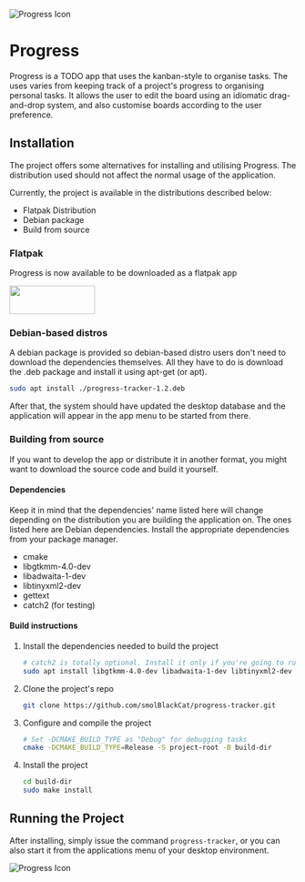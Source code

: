 ![Progress Icon](data/io.github.smolblackcat.Progress.svg)

# Progress

Progress is a TODO app that uses the kanban-style to organise tasks. The uses
varies from keeping track of a project's progress to organising personal tasks.
It allows the user to edit the board using an idiomatic drag-and-drop system, and
also customise boards according to the user preference.

## Installation

The project offers some alternatives for installing and utilising Progress.
The distribution used should not affect the normal usage of the application.

Currently, the project is available in the distributions described below:

* Flatpak Distribution
* Debian package
* Build from source

### Flatpak

Progress is now available to be downloaded as a flatpak app

<a href="https://flathub.org/en-GB/apps/io.github.smolblackcat.Progress">
<img src="https://flathub.org/assets/badges/flathub-badge-i-en.png" width="150px" height="50px" />
</a>


### Debian-based distros

A debian package is provided so debian-based distro users don't need to download
the dependencies themselves. All they have to do is download the .deb package
and install it using apt-get (or apt).

```sh
sudo apt install ./progress-tracker-1.2.deb
```

After that, the system should have updated the desktop database and the
application will appear in the app menu to be started from there.

### Building from source

If you want to develop the app or distribute it in another format, you might
want to download the source code and build it yourself.

#### Dependencies

Keep it in mind that the dependencies' name listed here will change depending
on the distribution you are building the application on. The ones listed here
are Debian dependencies. Install the appropriate dependencies from your package
manager.

* cmake
* libgtkmm-4.0-dev
* libadwaita-1-dev
* libtinyxml2-dev
* gettext
* catch2 (for testing)

#### Build instructions

1. Install the dependencies needed to build the project

    ```sh
    # catch2 is totally optional. Install it only if you're going to run tests
    sudo apt install libgtkmm-4.0-dev libadwaita-1-dev libtinyxml2-dev gettext catch2
    ```

2. Clone the project's repo

    ```sh
    git clone https://github.com/smolBlackCat/progress-tracker.git
    ```

3. Configure and compile the project

    ```sh
    # Set -DCMAKE_BUILD_TYPE as "Debug" for debugging tasks
    cmake -DCMAKE_BUILD_TYPE=Release -S project-root -B build-dir
    ```

4. Install the project

    ```sh
    cd build-dir
    sudo make install
    ```

## Running the Project

After installing, simply issue the command `progress-tracker`, or you can also
start it from the applications menu of your desktop environment.

![Progress Icon](pictures/progress-in-appmenu.png)

